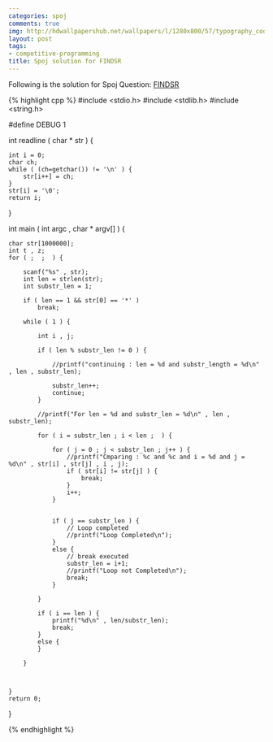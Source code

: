 ```yaml
---
categories: spoj
comments: true
img: http://hdwallpapershub.net/wallpapers/l/1280x800/57/typography_code_javascript_black_background_programmer_syntax_1280x800_56614.jpg
layout: post
tags:
- competitive-programming
title: Spoj solution for FINDSR
---
```


Following is the solution for Spoj Question: [FINDSR](http://www.spoj.com/problems/FINDSR/)

{% highlight cpp %}
#include <stdio.h>
#include <stdlib.h>
#include <string.h>

#define DEBUG 1

int readline ( char * str ) {

	int i = 0;
	char ch;
	while ( (ch=getchar()) != '\n' ) {
		str[i++] = ch;
	}
	str[i] = '\0';
	return i;
}

int main ( int argc , char * argv[] ) {

	char str[1000000];
	int t , z;
	for ( ;  ;  ) {

		scanf("%s" , str);
		int len = strlen(str);
		int substr_len = 1;

		if ( len == 1 && str[0] == '*' )
			break;

		while ( 1 ) {

			int i , j;

			if ( len % substr_len != 0 ) {

				//printf("continuing : len = %d and substr_length = %d\n"  , len , substr_len);

				substr_len++;
				continue;
			}

			//printf("For len = %d and substr_len = %d\n" , len , substr_len);

			for ( i = substr_len ; i < len ;  ) {

				for ( j = 0 ; j < substr_len ; j++ ) {
					//printf("Cmparing : %c and %c and i = %d and j = %d\n" , str[i] , str[j] , i , j);
					if ( str[i] != str[j] ) {
						break;
					}
					i++;
				}


				if ( j == substr_len ) {
					// Loop completed
					//printf("Loop Completed\n");
				}
				else {
					// break executed
					substr_len = i+1;
					//printf("Loop not Completed\n");
					break;
				}

			}

			if ( i == len ) {
				printf("%d\n" , len/substr_len);
				break;
			}
			else {
			}

		}



	}
	return 0;
}

{% endhighlight %}